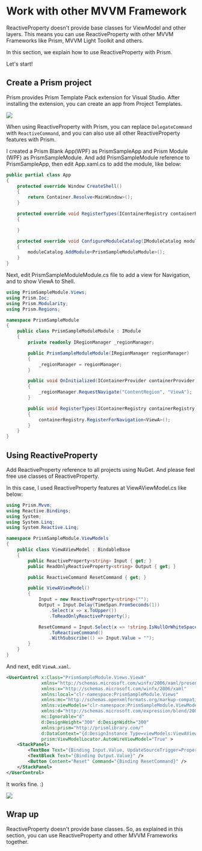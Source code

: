 # Work with other MVVM Framework

ReactiveProperty doesn't provide base classes for ViewModel and other layers.
This means you can use ReactiveProperty with other MVVM Frameworks like Prism, MVVM Light Toolkit and others.

In this section, we explain how to use ReactiveProperty with Prism.

Let's start!

## Create a Prism project

Prism provides Prism Template Pack extension for Visual Studio.
After installing the extension, you can create an app from Project Templates.

![](./images/create-project.png)

When using ReactiveProperty with Prism, you can replace `DelegateCommand` with `ReactiveCommand`, and you can also use all other ReactiveProperty features with Prism.

I created a Prism Blank App(WPF) as PrismSampleApp and Prism Module (WPF) as PrismSampleModule.
And add PrismSampleModule reference to PrismSampleApp, then edit App.xaml.cs to add the module, like below:

```csharp
public partial class App
{
    protected override Window CreateShell()
    {
        return Container.Resolve<MainWindow>();
    }

    protected override void RegisterTypes(IContainerRegistry containerRegistry)
    {

    }

    protected override void ConfigureModuleCatalog(IModuleCatalog moduleCatalog)
    {
        moduleCatalog.AddModule<PrismSampleModuleModule>();
    }
}
```

Next, edit PrismSampleModuleModule.cs file to add a view for Navigation, and to show ViewA to Shell.

```csharp
using PrismSampleModule.Views;
using Prism.Ioc;
using Prism.Modularity;
using Prism.Regions;

namespace PrismSampleModule
{
    public class PrismSampleModuleModule : IModule
    {
        private readonly IRegionManager _regionManager;

        public PrismSampleModuleModule(IRegionManager regionManager)
        {
            _regionManager = regionManager;
        }

        public void OnInitialized(IContainerProvider containerProvider)
        {
            _regionManager.RequestNavigate("ContentRegion", "ViewA");
        }

        public void RegisterTypes(IContainerRegistry containerRegistry)
        {
            containerRegistry.RegisterForNavigation<ViewA>();
        }
    }
}
```

## Using ReactiveProperty

Add ReactiveProperty reference to all projects using NuGet. And please feel free use classes of ReactiveProperty.

In this case, I used ReactiveProperty features at ViewAViewModel.cs like below:

```csharp
using Prism.Mvvm;
using Reactive.Bindings;
using System;
using System.Linq;
using System.Reactive.Linq;

namespace PrismSampleModule.ViewModels
{
    public class ViewAViewModel : BindableBase
    {
        public ReactiveProperty<string> Input { get; }
        public ReadOnlyReactiveProperty<string> Output { get; }

        public ReactiveCommand ResetCommand { get; }

        public ViewAViewModel()
        {
            Input = new ReactiveProperty<string>("");
            Output = Input.Delay(TimeSpan.FromSeconds(1))
                .Select(x => x.ToUpper())
                .ToReadOnlyReactiveProperty();

            ResetCommand = Input.Select(x => !string.IsNullOrWhiteSpace(x))
                .ToReactiveCommand()
                .WithSubscribe(() => Input.Value = "");
        }
    }
}
```

And next, edit `ViewA.xaml`.

```xml
<UserControl x:Class="PrismSampleModule.Views.ViewA"
             xmlns="http://schemas.microsoft.com/winfx/2006/xaml/presentation"
             xmlns:x="http://schemas.microsoft.com/winfx/2006/xaml"
             xmlns:local="clr-namespace:PrismSampleModule.Views"
             xmlns:mc="http://schemas.openxmlformats.org/markup-compatibility/2006" 
             xmlns:viewModels="clr-namespace:PrismSampleModule.ViewModels"
             xmlns:d="http://schemas.microsoft.com/expression/blend/2008"
             mc:Ignorable="d" 
             d:DesignHeight="300" d:DesignWidth="300"
             xmlns:prism="http://prismlibrary.com/"
             d:DataContext="{d:DesignInstance Type=viewModels:ViewAViewModel, IsDesignTimeCreatable=False}"
             prism:ViewModelLocator.AutoWireViewModel="True" >
    <StackPanel>
        <TextBox Text="{Binding Input.Value, UpdateSourceTrigger=PropertyChanged}" />
        <TextBlock Text="{Binding Output.Value}" />
        <Button Content="Reset" Command="{Binding ResetCommand}" />
    </StackPanel>
</UserControl>
```

It works fine. :)

![](./images/hello-world.gif)

## Wrap up

ReactiveProperty doesn't provide base classes.
So, as explained in this section, you can use ReactiveProperty and other MVVM Frameworks together.